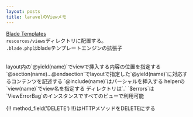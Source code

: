 ```yaml
---
layout: posts
title: laravelのViewメモ 
---
```

[Blade Templates](https://laravel.com/docs/5.2/blade)  
`resources/views`ディレクトリに配置する。  
`.blade.php`はbladeテンプレートエンジンの拡張子  

<br>
layout内の`@yield(name)`でviewで挿入する内容の位置を指定する  
`@section(name)...@endsection`でlayoutで指定した`@yield(name)`に対応するコンテンツを記述する  
`@include(name)`はパーシャルを挿入する  
helperの`view(name)`でview名を指定する  
ディレクトリは`.`  
`$errors`は`ViewErrorBag`のインスタンスですべてのビューで利用可能  

{\!\! method_field('DELETE') \!\!}はHTTPメソッドをDELETEにする  
